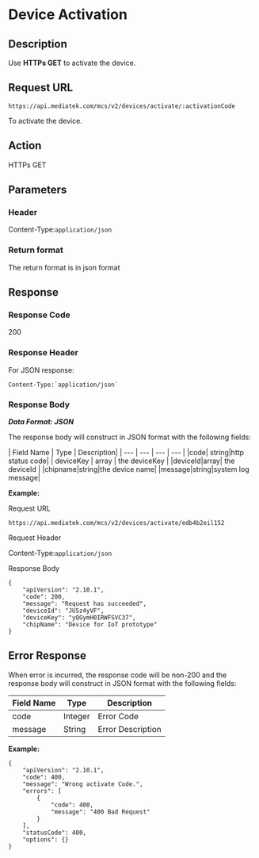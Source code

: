 # Device Activation

## Description

Use **HTTPs GET** to activate the device.


## Request URL
```
https://api.mediatek.com/mcs/v2/devices/activate/:activationCode

```
To activate the device.

## Action
HTTPs GET


## Parameters
### Header

Content-Type:`application/json`


### Return format
The return format is in json format

## Response

### Response Code
200

### Response Header
For JSON response:
```
Content-Type:`application/json`
```

### Response Body

***Data Format: JSON***

The response body will construct in JSON format with the following fields:

| Field Name | Type | Description|
| --- | --- | --- | --- |
|code| string|http status code|
| deviceKey | array | the deviceKey |
|deviceId|array| the deviceId |
|chipname|string|the device name|
|message|string|system log message|


**Example:**

Request URL
```
https://api.mediatek.com/mcs/v2/devices/activate/edb4b2eil152
```

Request Header


Content-Type:`application/json`


Response Body

```
{
    "apiVersion": "2.10.1",
    "code": 200,
    "message": "Request has succeeded",
    "deviceId": "JU5z4yVF",
    "deviceKey": "yQGymH0IRWFSVC37",
    "chipName": "Device for IoT prototype"
}

```


## Error Response


When error is incurred, the response code will be non-200 and the response body will construct in JSON format with the following fields:

| Field Name | Type |Description|
| --- | --- | --- |
| code | Integer | Error Code |
| message | String | Error Description |

**Example:**

```
{
    "apiVersion": "2.10.1",
    "code": 400,
    "message": "Wrong activate Code.",
    "errors": [
        {
            "code": 400,
            "message": "400 Bad Request"
        }
    ],
    "statusCode": 400,
    "options": {}
}
```


